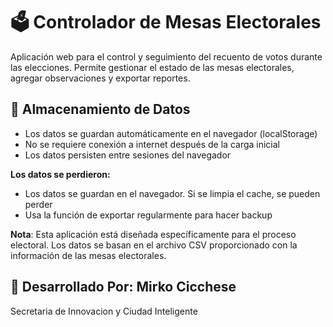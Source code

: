 # 🗳️ Controlador de Mesas Electorales

Aplicación web para el control y seguimiento del recuento de votos durante las elecciones. Permite gestionar el estado de las mesas electorales, agregar observaciones y exportar reportes.

## 💾 Almacenamiento de Datos

- Los datos se guardan automáticamente en el navegador (localStorage)
- No se requiere conexión a internet después de la carga inicial
- Los datos persisten entre sesiones del navegador

**Los datos se perdieron:**
- Los datos se guardan en el navegador. Si se limpia el cache, se pueden perder
- Usa la función de exportar regularmente para hacer backup

**Nota**: Esta aplicación está diseñada específicamente para el proceso electoral. Los datos se basan en el archivo CSV proporcionado con la información de las mesas electorales.

## 👤 Desarrollado Por: Mirko Cicchese

Secretaria de Innovacion y Ciudad Inteligente
